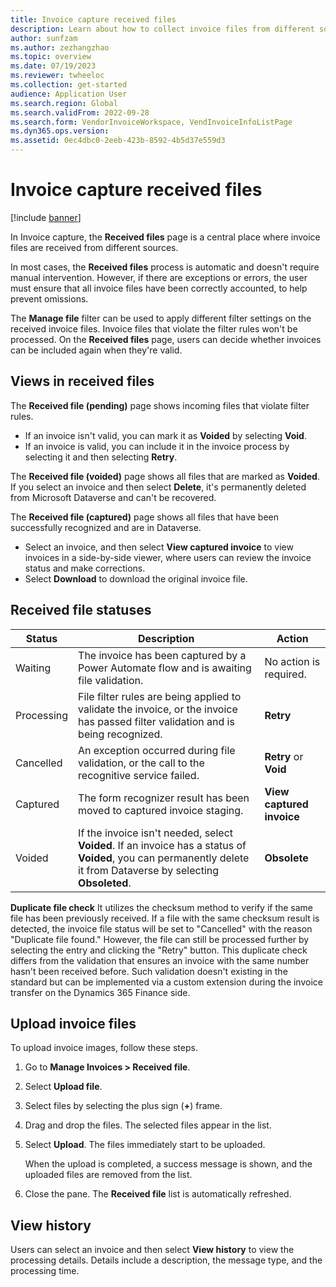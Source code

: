 ```yaml
---
title: Invoice capture received files
description: Learn about how to collect invoice files from different sources in Invoice capture, including an outline on views in received files.
author: sunfzam
ms.author: zezhangzhao
ms.topic: overview
ms.date: 07/19/2023
ms.reviewer: twheeloc
ms.collection: get-started
audience: Application User
ms.search.region: Global
ms.search.validFrom: 2022-09-28
ms.search.form: VendorInvoiceWorkspace, VendInvoiceInfoListPage
ms.dyn365.ops.version: 
ms.assetid: 0ec4dbc0-2eeb-423b-8592-4b5d37e559d3
---
```


# Invoice capture received files

[!include [banner](../includes/banner.md)]

In Invoice capture, the **Received files** page is a central place where invoice files are received from different sources.

In most cases, the **Received files** process is automatic and doesn't require manual intervention. However, if there are exceptions or errors, the user must ensure that all invoice files have been correctly accounted, to help prevent omissions.

The **Manage file** filter can be used to apply different filter settings on the received invoice files. Invoice files that violate the filter rules won't be processed. On the **Received files** page, users can decide whether invoices can be included again when they're valid.

## Views in received files

The **Received file (pending)** page shows incoming files that violate filter rules.

- If an invoice isn't valid, you can mark it as **Voided** by selecting **Void**.
- If an invoice is valid, you can include it in the invoice process by selecting it and then selecting **Retry**.

The **Received file (voided)** page shows all files that are marked as **Voided**. If you select an invoice and then select **Delete**, it's permanently deleted from Microsoft Dataverse and can't be recovered.

The **Received file (captured)** page shows all files that have been successfully recognized and are in Dataverse.

- Select an invoice, and then select **View captured invoice** to view invoices in a side-by-side viewer, where users can review the invoice status and make corrections.
- Select **Download** to download the original invoice file.

## Received file statuses

| Status | Description | Action |
|---|---|---|
| Waiting | The invoice has been captured by a Power Automate flow and is awaiting file validation. | No action is required. |
| Processing | File filter rules are being applied to validate the invoice, or the invoice has passed filter validation and is being recognized. | **Retry** |
| Cancelled | An exception occurred during file validation, or the call to the recognitive service failed. | **Retry** or **Void** |
| Captured | The form recognizer result has been moved to captured invoice staging. | **View captured invoice** |
| Voided | If the invoice isn't needed, select **Voided**. If an invoice has a status of **Voided**, you can permanently delete it from Dataverse by selecting **Obsoleted**. | **Obsolete** |

**Duplicate file check**
It utilizes the checksum method to verify if the same file has been previously received. If a file with the same checksum result is detected, the invoice file status will be set to "Cancelled" with the reason "Duplicate file found." However, the file can still be processed further by selecting the entry and clicking the "Retry" button. This duplicate check differs from the validation that ensures an invoice with the same number hasn't been received before. Such validation doesn't existing in the standard but can be implemented via a custom extension during the invoice transfer on the Dynamics 365 Finance side.

## Upload invoice files

To upload invoice images, follow these steps.

1. Go to **Manage Invoices \> Received file**.
2. Select **Upload file**.
3. Select files by selecting the plus sign (**+**) frame.
4. Drag and drop the files. The selected files appear in the list.
5. Select **Upload**. The files immediately start to be uploaded.

    When the upload is completed, a success message is shown, and the uploaded files are removed from the list.

6. Close the pane. The **Received file** list is automatically refreshed.

## View history

Users can select an invoice and then select **View history** to view the processing details. Details include a description, the message type, and the processing time.
